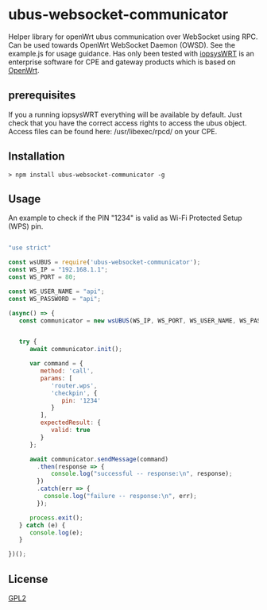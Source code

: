 # ubus-websocket-communicator

Helper library for openWrt ubus communication over WebSocket using RPC. Can be used towards OpenWrt WebSocket Daemon (OWSD). See the example.js for usage guidance. Has only been tested with [iopsysWRT](https://iopsys.eu/) is an enterprise software for CPE and gateway products which is based on [OpenWrt](https://openwrt.org/).

## prerequisites

If you a running iopsysWRT everything will be available by default. Just check that you have the correct access rights to access the ubus object. Access files can be found here: /usr/libexec/rpcd/ on your CPE.


## Installation

```
> npm install ubus-websocket-communicator -g
```

## Usage

An example to check if the PIN "1234" is valid as Wi-Fi Protected Setup (WPS) pin.

```javascript

"use strict"

const wsUBUS = require('ubus-websocket-communicator');
const WS_IP = "192.168.1.1";
const WS_PORT = 80;

const WS_USER_NAME = "api";
const WS_PASSWORD = "api";

(async() => {
   const communicator = new wsUBUS(WS_IP, WS_PORT, WS_USER_NAME, WS_PASSWORD);


   try {
      await communicator.init();

      var command = {
         method: 'call',
         params: [
            'router.wps',
            'checkpin', {
               pin: '1234'
            }
         ],
         expectedResult: {
            valid: true
         }
      };

      await communicator.sendMessage(command)
        .then(response => {
            console.log("successful -- response:\n", response);
        })
        .catch(err => {
          console.log("failure -- response:\n", err);
        });

      process.exit();
   } catch (e) {
      console.log(e);
   }

})();
```

## License

[GPL2](https://opensource.org/licenses/LGPL-2.0)
